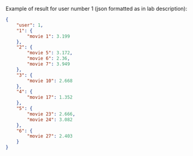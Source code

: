 Example of result for user number 1 (json formatted as in lab description):
```json
{
    "user": 1,
    "1": {
        "movie 1": 3.199
    },
    "2": {
        "movie 5": 3.172,
        "movie 6": 2.36,
        "movie 7": 3.949
    },
    "3": {
        "movie 10": 2.668
    },
    "4": {
        "movie 17": 1.352
    },
    "5": {
        "movie 23": 2.666,
        "movie 24": 3.082
    },
    "6": {
        "movie 27": 2.403
    }
}
```
